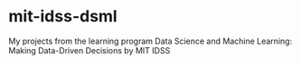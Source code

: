 # mit-idss-dsml
My projects from the learning program Data Science and Machine Learning: Making Data-Driven Decisions by MIT IDSS
